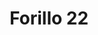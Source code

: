---
title: 'Forillo 22'
description: ''
credit: 'Place Holder'
style: ''
project: 'Forillo'
type: 'photo'
pathToImage: '/gallery/forillo/forillo-22.jpg'
alt: 'Forillo 22'
width: 2160
height: 2880
priority: 2
...